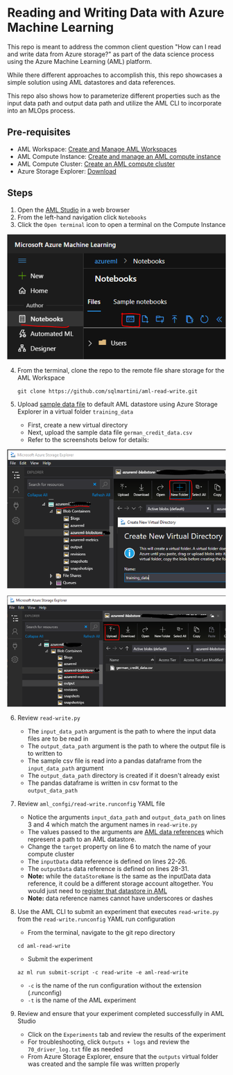 # Reading and Writing Data with Azure Machine Learning

This repo is meant to address the common client question "How can I read and write data from Azure storage?" as part of the data science process using the Azure Machine Learning (AML) platform.

While there different approaches to accomplish this, this repo showcases a simple solution using AML datastores and data references.  

This repo also shows how to parameterize different properties such as the input data path and output data path and utilize the AML CLI to incorporate into an MLOps process.

## Pre-requisites

* AML Workspace: [Create and Manage AML Workspaces](https://docs.microsoft.com/en-us/azure/machine-learning/how-to-manage-workspace?tabs=azure-portal)
* AML Compute Instance: [Create and manage an AML compute instance](https://docs.microsoft.com/en-us/azure/machine-learning/how-to-create-manage-compute-instance?tabs=azure-studio)
* AML Compute Cluster: [Create an AML compute cluster](https://docs.microsoft.com/en-us/azure/machine-learning/how-to-create-attach-compute-cluster?tabs=python)
* Azure Storage Explorer:  [Download](https://azure.microsoft.com/en-us/features/storage-explorer/)

## Steps

1.  Open the [AML Studio](https://ml.azure.com) in a web browser
2.  From the left-hand navigation click `Notebooks`
3.  Click the `Open terminal` icon to open a terminal on the Compute Instance

![alt text](./media/open-terminal.png "Open terminal")

4.  From the terminal, clone the repo to the remote file share storage for the AML Workspace

    ```
    git clone https://github.com/sqlmartini/aml-read-write.git
    ```
5.  Upload [sample data file](/german_credit_data.csv) to default AML datastore using Azure Storage Explorer in a virtual folder `training_data`
    * First, create a new virtual directory
    * Next, upload the sample data file `german_credit_data.csv`
    * Refer to the screenshots below for details:

![alt text](./media/create-virtual-directory.png "Create virtual directory")

    

![alt text](./media/upload-sample-data.png "Upload sample data file")

6.  Review `read-write.py`
    * The `input_data_path` argument is the path to where the input data files are to be read in
    * The `output_data_path` argument is the path to where the output file is to written to
    * The sample csv file is read into a pandas dataframe from the `input_data_path` argument
    * The `output_data_path` directory is created if it doesn't already exist
    * The pandas dataframe is written in csv format to the `output_data_path`

6.  Review `aml_confgi/read-write.runconfig` YAML file
    * Notice the arguments `input_data_path` and `output_data_path` on lines 3 and 4 which match the argument names in `read-write.py`
    * The values passed to the arguments are [AML data references](https://docs.microsoft.com/en-us/python/api/azureml-core/azureml.data.data_reference.datareference?view=azure-ml-py) which represent a path to an AML datastore.  
    * Change the `target` property on line 6 to match the name of your compute cluster
    * The `inputData` data reference is defined on lines 22-26.
    * The `outputData` data reference is defined on lines 28-31.  
    * **Note:** while the `dataStoreName` is the same as the inputData data reference, it could be a different storage account altogether.  You would just need to [register that datastore in AML](https://docs.microsoft.com/en-us/azure/machine-learning/how-to-access-data#create-and-register-datastores)
    * **Note:** data reference names cannot have underscores or dashes

7.  Use the AML CLI to submit an experiment that executes `read-write.py` from the `read-write.runconfig` YAML run configuration
    * From the terminal, navigate to the git repo directory
    ```
    cd aml-read-write
    ```
    * Submit the experiment
    ```
    az ml run submit-script -c read-write -e aml-read-write
    ```
    * `-c` is the name of the run configuration without the extension (.runconfig)
    * `-t` is the name of the AML experiment 

8.  Review and ensure that your experiment completed successfully in AML Studio
    * Click on the `Experiments` tab and review the results of the experiment
    * For troubleshooting, click `Outputs + logs` and review the `70_driver_log.txt` file as needed
    * From Azure Storage Explorer, ensure that the `outputs` virtual folder was created and the sample file was written properly